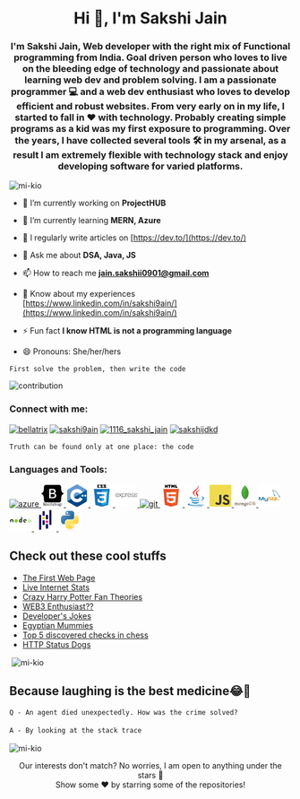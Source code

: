 <h1 align="center">Hi 👋, I'm Sakshi Jain</h1>
<h3 align="center">I'm Sakshi Jain, Web developer with the right mix of Functional programming from India. Goal driven person who loves to live on the bleeding edge of technology and passionate about learning web dev and problem solving. I am a passionate programmer 💻 and a web dev enthusiast who loves to develop efficient and robust websites. From very early on in my life, I started to fall in ❤️ with technology. Probably creating simple programs as a kid was my first exposure to programming. Over the years, I have collected several tools 🛠 in my arsenal, as a result I am extremely flexible with technology stack and enjoy developing software for varied platforms.</h3>

<p align="left"> <img src="https://komarev.com/ghpvc/?username=mi-kio&label=Profile%20views&color=0e75b6&style=flat" alt="mi-kio" /> </p>

- 🔭 I’m currently working on **ProjectHUB**

- 🌱 I’m currently learning **MERN, Azure**

- 📝 I regularly write articles on [https://dev.to/](https://dev.to/)

- 💬 Ask me about **DSA, Java, JS**

- 📫 How to reach me **jain.sakshii0901@gmail.com**

- 📄 Know about my experiences [https://www.linkedin.com/in/sakshi9ain/](https://www.linkedin.com/in/sakshi9ain/)

- ⚡ Fun fact **I know HTML is not a programming language**

- 😄 Pronouns: She/her/hers

```
First solve the problem, then write the code
```

<img alt="contribution" src="https://github.com/ragavkumarv/ragavkumarv/blob/output/github-contribution-grid-snake.svg" />



<h3 align="left">Connect with me:</h3>
<p align="left">
<a href="https://dev.to/bellatrix" target="blank"><img align="center" src="https://raw.githubusercontent.com/rahuldkjain/github-profile-readme-generator/master/src/images/icons/Social/devto.svg" alt="bellatrix" height="30" width="40" /></a>
<a href="https://linkedin.com/in/sakshi9ain" target="blank"><img align="center" src="https://raw.githubusercontent.com/rahuldkjain/github-profile-readme-generator/master/src/images/icons/Social/linked-in-alt.svg" alt="sakshi9ain" height="30" width="40" /></a>
<a href="https://www.hackerrank.com/1116_sakshi_jain" target="blank"><img align="center" src="https://raw.githubusercontent.com/rahuldkjain/github-profile-readme-generator/master/src/images/icons/Social/hackerrank.svg" alt="1116_sakshi_jain" height="30" width="40" /></a>
<a href="https://www.leetcode.com/sakshijdkd" target="blank"><img align="center" src="https://raw.githubusercontent.com/rahuldkjain/github-profile-readme-generator/master/src/images/icons/Social/leet-code.svg" alt="sakshijdkd" height="30" width="40" /></a>
</p>


```
Truth can be found only at one place: the code
```


<h3 align="left">Languages and Tools:</h3>
<p align="left"> <a href="https://azure.microsoft.com/en-in/" target="_blank" rel="noreferrer"> <img src="https://www.vectorlogo.zone/logos/microsoft_azure/microsoft_azure-icon.svg" alt="azure" width="40" height="40"/> </a> <a href="https://getbootstrap.com" target="_blank" rel="noreferrer"> <img src="https://raw.githubusercontent.com/devicons/devicon/master/icons/bootstrap/bootstrap-plain-wordmark.svg" alt="bootstrap" width="40" height="40"/> </a> <a href="https://www.w3schools.com/cpp/" target="_blank" rel="noreferrer"> <img src="https://raw.githubusercontent.com/devicons/devicon/master/icons/cplusplus/cplusplus-original.svg" alt="cplusplus" width="40" height="40"/> </a> <a href="https://www.w3schools.com/css/" target="_blank" rel="noreferrer"> <img src="https://raw.githubusercontent.com/devicons/devicon/master/icons/css3/css3-original-wordmark.svg" alt="css3" width="40" height="40"/> </a> <a href="https://expressjs.com" target="_blank" rel="noreferrer"> <img src="https://raw.githubusercontent.com/devicons/devicon/master/icons/express/express-original-wordmark.svg" alt="express" width="40" height="40"/> </a> <a href="https://git-scm.com/" target="_blank" rel="noreferrer"> <img src="https://www.vectorlogo.zone/logos/git-scm/git-scm-icon.svg" alt="git" width="40" height="40"/> </a> <a href="https://www.w3.org/html/" target="_blank" rel="noreferrer"> <img src="https://raw.githubusercontent.com/devicons/devicon/master/icons/html5/html5-original-wordmark.svg" alt="html5" width="40" height="40"/> </a> <a href="https://www.java.com" target="_blank" rel="noreferrer"> <img src="https://raw.githubusercontent.com/devicons/devicon/master/icons/java/java-original.svg" alt="java" width="40" height="40"/> </a> <a href="https://developer.mozilla.org/en-US/docs/Web/JavaScript" target="_blank" rel="noreferrer"> <img src="https://raw.githubusercontent.com/devicons/devicon/master/icons/javascript/javascript-original.svg" alt="javascript" width="40" height="40"/> </a> <a href="https://www.mongodb.com/" target="_blank" rel="noreferrer"> <img src="https://raw.githubusercontent.com/devicons/devicon/master/icons/mongodb/mongodb-original-wordmark.svg" alt="mongodb" width="40" height="40"/> </a> <a href="https://www.mysql.com/" target="_blank" rel="noreferrer"> <img src="https://raw.githubusercontent.com/devicons/devicon/master/icons/mysql/mysql-original-wordmark.svg" alt="mysql" width="40" height="40"/> </a> <a href="https://nodejs.org" target="_blank" rel="noreferrer"> <img src="https://raw.githubusercontent.com/devicons/devicon/master/icons/nodejs/nodejs-original-wordmark.svg" alt="nodejs" width="40" height="40"/> </a> <a href="https://pandas.pydata.org/" target="_blank" rel="noreferrer"> <img src="https://raw.githubusercontent.com/devicons/devicon/2ae2a900d2f041da66e950e4d48052658d850630/icons/pandas/pandas-original.svg" alt="pandas" width="40" height="40"/> </a> <a href="https://www.python.org" target="_blank" rel="noreferrer"> <img src="https://raw.githubusercontent.com/devicons/devicon/master/icons/python/python-original.svg" alt="python" width="40" height="40"/> </a> </p>


## Check out these cool stuffs

- [The First Web Page](https://datatracker.ietf.org/doc/html/rfc1983)
- [Live Internet Stats](https://www.internetlivestats.com/)
- [Crazy Harry Potter Fan Theories](https://screenrant.com/harry-potter-fan-theories-possibly-true/)
- [WEB3 Enthusiast??](https://dev.to/bellatrix/series/16596)
- [Developer's Jokes](https://dev.to/dailydeveloperjokes)
- [Egyptian Mummies](https://youtu.be/-obKX-mqjXQ)
- [Top 5 discovered checks in chess](https://www.youtube.com/watch?v=fxHZl3SSEB4)
- [HTTP Status Dogs](https://httpstatusdogs.com/)

<p>&nbsp;<img align="center" src="https://github-readme-stats.vercel.app/api?username=mi-kio&show_icons=true&locale=en" alt="mi-kio" /></p>


## Because laughing is the best medicine😂🤣

```
Q - An agent died unexpectedly. How was the crime solved?

A - By looking at the stack trace
```

<p><img align="center" src="https://github-readme-streak-stats.herokuapp.com/?user=mi-kio&" alt="mi-kio" /></p>


<p align="center">
 Our interests don't match? No worries, I am open to anything under the stars 🌟<br>
 Show some ❤️ by starring some of the repositories!
          </p>
